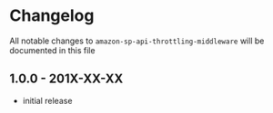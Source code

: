# Changelog

All notable changes to `amazon-sp-api-throttling-middleware` will be documented in this file

## 1.0.0 - 201X-XX-XX

- initial release
